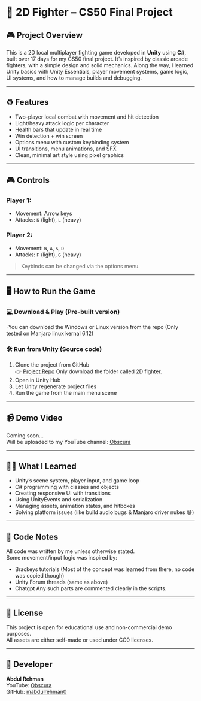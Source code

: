 # 🥊 2D Fighter – CS50 Final Project

## 🎮 Project Overview
This is a 2D local multiplayer fighting game developed in **Unity** using **C#**, built over 17 days for my CS50 final project. It’s inspired by classic arcade fighters, with a simple design and solid mechanics. Along the way, I learned Unity basics with Unity Essentials, player movement systems, game logic, UI systems, and how to manage builds and debugging.

---

## ⚙️ Features
- Two-player local combat with movement and hit detection
- Light/heavy attack logic per character
- Health bars that update in real time
- Win detection + win screen
- Options menu with custom keybinding system
- UI transitions, menu animations, and SFX
- Clean, minimal art style using pixel graphics

---

## 🎮 Controls

### Player 1:
- Movement: Arrow keys
- Attacks: `K` (light), `L` (heavy)

### Player 2:
- Movement: `W`, `A`, `S`, `D`
- Attacks: `F` (light), `G` (heavy)

> Keybinds can be changed via the options menu.

---

## 🖥️ How to Run the Game

### 💻 Download & Play (Pre-built version)
-You can download the Windows or Linux version from the repo (Only tested on Manjaro linux kernal 6.12)

### 🛠️ Run from Unity (Source code)
1. Clone the project from GitHub  
   👉 [Project Repo](https://github.com/mabdulrehman0/2D_Fighter_CS50_Project)
   Only download the folder called 2D fighter.
3. Open in Unity Hub
4. Let Unity regenerate project files
5. Run the game from the main menu scene

---

## 📹 Demo Video
Coming soon...  
Will be uploaded to my YouTube channel: [Obscura](https://youtube.com/@Obscura-One)

---

## 🧑‍💻 What I Learned
- Unity’s scene system, player input, and game loop
- C# programming with classes and objects
- Creating responsive UI with transitions
- Using UnityEvents and serialization
- Managing assets, animation states, and hitboxes
- Solving platform issues (like build audio bugs & Manjaro driver nukes 😅)

---

## 🧾 Code Notes
All code was written by me unless otherwise stated.  
Some movement/input logic was inspired by:
- Brackeys tutorials (Most of the concept was learned from there, no code was copied though)
- Unity Forum threads (same as above)
- Chatgpt
Any such parts are commented clearly in the scripts.

---

## 🪪 License
This project is open for educational use and non-commercial demo purposes.  
All assets are either self-made or used under CC0 licenses.

---

## 👤 Developer
**Abdul Rehman**  
YouTube: [Obscura](placeholder)  
GitHub: [mabdulrehman0](https://github.com/mabdulrehman0)
